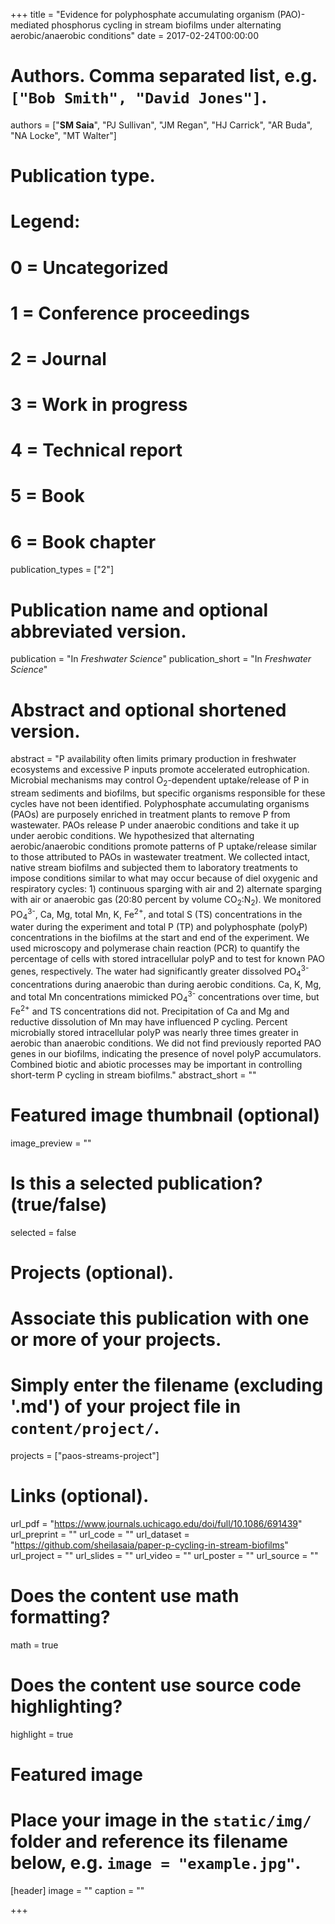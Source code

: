 +++
title = "Evidence for polyphosphate accumulating organism (PAO)-mediated phosphorus cycling in stream biofilms under alternating aerobic/anaerobic conditions"
date = 2017-02-24T00:00:00

# Authors. Comma separated list, e.g. `["Bob Smith", "David Jones"]`.
authors = ["**SM Saia**", "PJ Sullivan", "JM Regan", "HJ Carrick", "AR Buda", "NA Locke", "MT Walter"]

# Publication type.
# Legend:
# 0 = Uncategorized
# 1 = Conference proceedings
# 2 = Journal
# 3 = Work in progress
# 4 = Technical report
# 5 = Book
# 6 = Book chapter
publication_types = ["2"]

# Publication name and optional abbreviated version.
publication = "In *Freshwater Science*"
publication_short = "In *Freshwater Science*"

# Abstract and optional shortened version.
abstract = "P availability often limits primary production in freshwater ecosystems and excessive P inputs promote accelerated eutrophication. Microbial mechanisms may control O<sub>2</sub>-dependent uptake/release of P in stream sediments and biofilms, but specific organisms responsible for these cycles have not been identified. Polyphosphate accumulating organisms (PAOs) are purposely enriched in treatment plants to remove P from wastewater. PAOs release P under anaerobic conditions and take it up under aerobic conditions. We hypothesized that alternating aerobic/anaerobic conditions promote patterns of P uptake/release similar to those attributed to PAOs in wastewater treatment. We collected intact, native stream biofilms and subjected them to laboratory treatments to impose conditions similar to what may occur because of diel oxygenic and respiratory cycles: 1) continuous sparging with air and 2) alternate sparging with air or anaerobic gas (20:80 percent by volume CO<sub>2</sub>:N<sub>2</sub>). We monitored PO<sub>4</sub><sup>3-</sup>, Ca, Mg, total Mn, K, Fe<sup>2+</sup>, and total S (TS) concentrations in the water during the experiment and total P (TP) and polyphosphate (polyP) concentrations in the biofilms at the start and end of the experiment. We used microscopy and polymerase chain reaction (PCR) to quantify the percentage of cells with stored intracellular polyP and to test for known PAO genes, respectively. The water had significantly greater dissolved PO<sub>4</sub><sup>3-</sup> concentrations during anaerobic than during aerobic conditions. Ca, K, Mg, and total Mn concentrations mimicked PO<sub>4</sub><sup>3-</sup> concentrations over time, but Fe<sup>2+</sup> and TS concentrations did not. Precipitation of Ca and Mg and reductive dissolution of Mn may have influenced P cycling. Percent microbially stored intracellular polyP was nearly three times greater in aerobic than anaerobic conditions. We did not find previously reported PAO genes in our biofilms, indicating the presence of novel polyP accumulators. Combined biotic and abiotic processes may be important in controlling short-term P cycling in stream biofilms."
abstract_short = ""

# Featured image thumbnail (optional)
image_preview = ""

# Is this a selected publication? (true/false)
selected = false

# Projects (optional).
#   Associate this publication with one or more of your projects.
#   Simply enter the filename (excluding '.md') of your project file in `content/project/`.
projects = ["paos-streams-project"]

# Links (optional).
url_pdf = "https://www.journals.uchicago.edu/doi/full/10.1086/691439"
url_preprint = ""
url_code = ""
url_dataset = "https://github.com/sheilasaia/paper-p-cycling-in-stream-biofilms"
url_project = ""
url_slides = ""
url_video = ""
url_poster = ""
url_source = ""

# Does the content use math formatting?
math = true

# Does the content use source code highlighting?
highlight = true

# Featured image
# Place your image in the `static/img/` folder and reference its filename below, e.g. `image = "example.jpg"`.
[header]
image = ""
caption = ""

+++